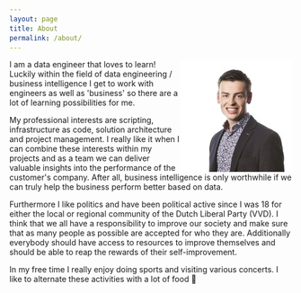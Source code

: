 ```yaml
---
layout: page
title: About
permalink: /about/
---
```


<!---
![Walther Timmer](/assets/profiel2.jpg)
--->
<img align="right" alt="Walther Timmer" src="/assets/profiel2.jpg">

<style type="text/css">
.image-left {
  display: block;
  margin-left: auto;
  margin-right: auto;
  float: right;
}
</style>

I am a data engineer that loves to learn! Luckily within the field of data engineering / business intelligence I get to work with engineers as well as 'business' so there are a lot of learning possibilities for me. 

My professional interests are scripting, infrastructure as code, solution architecture and project management. I really like it when I can combine these interests within my projects and as a team we can deliver valuable insights into the performance of the customer's company. After all, business intelligence is only worthwhile if we can truly help the business perform better based on data. 

Furthermore I like politics and have been political active since I was 18 for either the local or regional community of the Dutch Liberal Party (VVD). I think that we all have a responsibility to improve our society and make sure that as many people as possible are accepted for who they are. Additionally everybody should have access to resources to improve themselves and should be able to reap the rewards of their self-improvement.  

In my free time I really enjoy doing sports and visiting various concerts. I like to alternate these activities with a lot of food 🙂 

